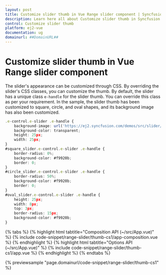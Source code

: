 ```yaml
---
layout: post
title: Customize slider thumb in Vue Range slider component | Syncfusion
description: Learn here all about Customize slider thumb in Syncfusion Vue Range slider component of Syncfusion Essential JS 2 and more.
control: Customize slider thumb 
platform: ej2-vue
documentation: ug
domainurl: ##DomainURL##
---
```


# Customize slider thumb in Vue Range slider component

The slider's appearance can be customized through CSS. By overriding the slider's CSS classes, you can customize the thumb. By default, the slider has a unique class `e-handle` for the slider thumb. You can override this class as per your requirement. In the sample, the slider thumb has been customized to square, circle, and oval shapes, and its background image has also been customized.

```ts
.e-control.e-slider .e-handle {
    background-image: url('https://ej2.syncfusion.com/demos/src/slider/images/thumb.png');
    background-color: transparent;
    height: 25px;
    width: 25px;
}
#square_slider.e-control.e-slider .e-handle {
    border-radius: 0%;
    background-color: #f9920b;
    border: 0;
}
#circle_slider.e-control.e-slider .e-handle {
    border-radius: 50%;
    background-color: #f9920b;
    border: 0;
}
#oval_slider.e-control.e-slider .e-handle {
    height: 25px;
    width: 8px;
    top: 3px;
    border-radius: 15px;
    background-color: #f9920b;
}
```

{% tabs %}
{% highlight html tabtitle="Composition API (~/src/App.vue)" %}
{% include code-snippet/range-slider/thumb-cs1/app-composition.vue %}
{% endhighlight %}
{% highlight html tabtitle="Options API (~/src/App.vue)" %}
{% include code-snippet/range-slider/thumb-cs1/app.vue %}
{% endhighlight %}
{% endtabs %}
        
{% previewsample "page.domainurl/code-snippet/range-slider/thumb-cs1" %}